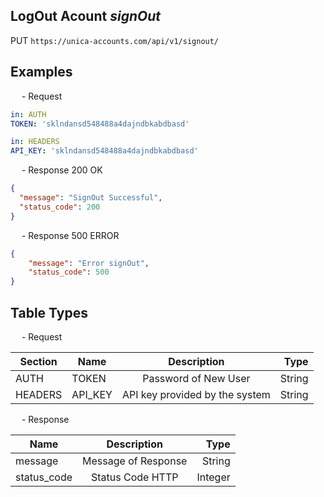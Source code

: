 ## LogOut Acount *signOut*

<p class="route_text">
    <span class="method-PUT">PUT</span> <code>https://unica-accounts.com/api/v1/signout/</code>
</p>

<h2>
    Examples
</h2>

<p class="text_endpoint">
    &emsp; - Request
</p>

```yaml
in: AUTH
TOKEN: 'sklndansd548488a4dajndbkabdbasd'
```

```yaml
in: HEADERS
API_KEY: 'sklndansd548488a4dajndbkabdbasd'
```


<p class="text_endpoint">
    &emsp; - Response 200 OK
</p>

```json
{
  "message": "SignOut Successful",
  "status_code": 200
}

```

<p class="text_endpoint">
    &emsp; - Response 500 ERROR
</p>

```json
{
    "message": "Error signOut",
    "status_code": 500
}

```

<h2>
    Table Types
</h2>
<p class="text_endpoint">
    &emsp; - Request
</p>

| Section | Name    |           Description          |   Type |
| ------- | ------- |:------------------------------:| ------:|
| AUTH    | TOKEN   |      Password of New User      | String |
| HEADERS | API_KEY | API key provided by the system | String |

<p class="text_endpoint">
    &emsp; - Response
</p>

| Name        |     Description     |       Type |
| ----------- |:-------------------:| ----------:|
| message     | Message of Response |     String |
| status_code |   Status Code HTTP  |    Integer |
